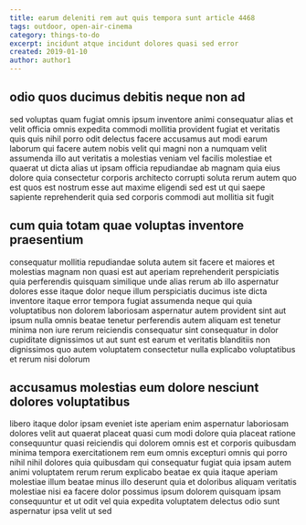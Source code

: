 ```yaml
---
title: earum deleniti rem aut quis tempora sunt article 4468
tags: outdoor, open-air-cinema
category: things-to-do
excerpt: incidunt atque incidunt dolores quasi sed error
created: 2019-01-10
author: author1
---
```


## odio quos ducimus debitis neque non ad

sed voluptas quam fugiat omnis ipsum inventore animi consequatur alias et velit officia omnis expedita commodi mollitia provident fugiat et veritatis quis quis nihil porro odit delectus facere accusamus aut modi earum laborum qui facere autem nobis velit qui magni non a numquam velit assumenda illo aut veritatis a molestias veniam vel facilis molestiae et quaerat ut dicta alias ut ipsam officia repudiandae ab magnam quia eius dolore quia consectetur corporis architecto corrupti soluta rerum autem quo est quos est nostrum esse aut maxime eligendi sed est ut qui saepe sapiente reprehenderit quia sed corporis commodi aut mollitia sit fugit

## cum quia totam quae voluptas inventore praesentium

consequatur mollitia repudiandae soluta autem sit facere et maiores et molestias magnam non quasi est aut aperiam reprehenderit perspiciatis quia perferendis quisquam similique unde alias rerum ab illo aspernatur dolores esse itaque dolor neque illum perspiciatis ducimus iste dicta inventore itaque error tempora fugiat assumenda neque qui quia voluptatibus non dolorem laboriosam aspernatur autem provident sint aut ipsum nulla omnis beatae tenetur perferendis autem aliquam est tenetur minima non iure rerum reiciendis consequatur sint consequatur in dolor cupiditate dignissimos ut aut sunt est earum et veritatis blanditiis non dignissimos quo autem voluptatem consectetur nulla explicabo voluptatibus et rerum nisi dolorum

## accusamus molestias eum dolore nesciunt dolores voluptatibus

libero itaque dolor ipsam eveniet iste aperiam enim aspernatur laboriosam dolores velit aut quaerat placeat quasi cum modi dolore quia placeat ratione consequuntur quasi reiciendis qui dolorem omnis est et corporis quibusdam minima tempora exercitationem rem eum omnis excepturi omnis qui porro nihil nihil dolores quia quibusdam qui consequatur fugiat quia ipsam autem animi voluptatem rerum rerum explicabo beatae ex quia itaque aperiam molestiae illum beatae minus illo deserunt quia et doloribus aliquam veritatis molestiae nisi ea facere dolor possimus ipsum dolorem quisquam ipsam consequuntur et ut odit vel quia expedita voluptatem delectus odio sunt aspernatur ipsa velit ut sed
